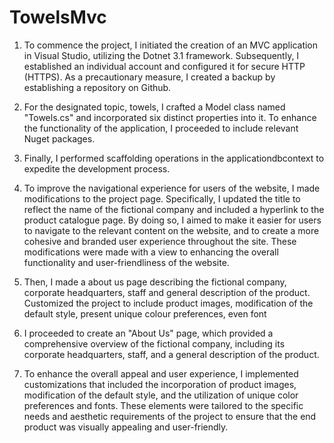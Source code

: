 # TowelsMvc

1) To commence the project, I initiated the creation of an MVC application in Visual Studio, utilizing the Dotnet 3.1 framework. Subsequently, I established an individual account and configured it for secure HTTP (HTTPS). As a precautionary measure, I created a backup by establishing a repository on Github.

2) For the designated topic, towels, I crafted a Model class named "Towels.cs" and incorporated six distinct properties into it. To enhance the functionality of the application, I proceeded to include relevant Nuget packages.

3) Finally, I performed scaffolding operations in the applicationdbcontext to expedite the development process.

4) To improve the navigational experience for users of the website, I made modifications to the project page. Specifically, I updated the title to reflect the name of the fictional company and included a hyperlink to the product catalogue page.
By doing so, I aimed to make it easier for users to navigate to the relevant content on the website, and to create a more cohesive and branded user experience throughout the site. These modifications were made with a view to enhancing the overall functionality and user-friendliness of the website.

5) Then, I made a about us page describing the fictional company, corporate headquarters, staff and general description of the product.
Customized the project to include product images, modification of the default style, present unique colour preferences, even font

6) I proceeded to create an "About Us" page, which provided a comprehensive overview of the fictional company, including its corporate headquarters, staff, and a general description of the product.

7) To enhance the overall appeal and user experience, I implemented customizations that included the incorporation of product images, modification of the default style, and the utilization of unique color preferences and fonts. These elements were tailored to the specific needs and aesthetic requirements of the project to ensure that the end product was visually appealing and user-friendly.
